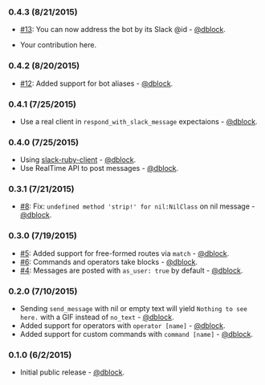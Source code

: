 ### 0.4.3 (8/21/2015)

* [#13](https://github.com/dblock/slack-ruby-bot/issues/13): You can now address the bot by its Slack @id - [@dblock](https://githubcom/dblock).

* Your contribution here.

### 0.4.2 (8/20/2015)

* [#12](https://github.com/dblock/slack-ruby-bot/issues/12): Added support for bot aliases - [@dblock](https://githubcom/dblock).

### 0.4.1 (7/25/2015)

* Use a real client in `respond_with_slack_message` expectaions - [@dblock](https://githubcom/dblock).

### 0.4.0 (7/25/2015)

* Using [slack-ruby-client](https://github.com/dblock/slack-ruby-client) - [@dblock](https://githubcom/dblock).
* Use RealTime API to post messages - [@dblock](https://githubcom/dblock).

### 0.3.1 (7/21/2015)

* [#8](https://github.com/dblock/slack-ruby-bot/issues/8): Fix: `undefined method 'strip!' for nil:NilClass` on nil message - [@dblock](https://github.com/dblock).

### 0.3.0 (7/19/2015)

* [#5](https://github.com/dblock/slack-ruby-bot/issues/5): Added support for free-formed routes via `match` - [@dblock](https://github.com/dblock).
* [#6](https://github.com/dblock/slack-ruby-bot/issues/6): Commands and operators take blocks - [@dblock](https://github.com/dblock).
* [#4](https://github.com/dblock/slack-ruby-bot/issues/4): Messages are posted with `as_user: true` by default - [@dblock](https://github.com/dblock).

### 0.2.0 (7/10/2015)

* Sending `send_message` with nil or empty text will yield `Nothing to see here.` with a GIF instead of `no_text` - [@dblock](https://github.com/dblock).
* Added support for operators with `operator [name]` - [@dblock](https://github.com/dblock).
* Added support for custom commands with `command [name]` - [@dblock](https://github.com/dblock).

### 0.1.0 (6/2/2015)

* Initial public release - [@dblock](https://github.com/dblock).

